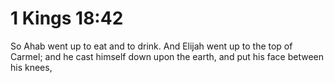 # 1 Kings 18:42

So Ahab went up to eat and to drink. And Elijah went up to the top of Carmel; and he cast himself down upon the earth, and put his face between his knees,